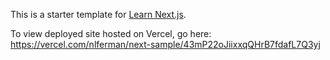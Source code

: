 This is a starter template for [Learn Next.js](https://nextjs.org/learn).

To view deployed site hosted on Vercel, go here: https://vercel.com/nlferman/next-sample/43mP22oJiixxqQHrB7fdafL7Q3yj